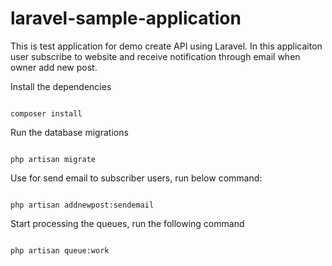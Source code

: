 # laravel-sample-application
This is test application for demo create API using Laravel. In this applicaiton user subscribe to website and receive notification through email when owner add new post.

 Install the dependencies
 
```shell

composer install

```
Run the database migrations

```shell

php artisan migrate

```
Use for send email to subscriber users, run below command:

```shell

php artisan addnewpost:sendemail

```
 
Start processing the queues, run the following command 

```shell

php artisan queue:work

```
 
